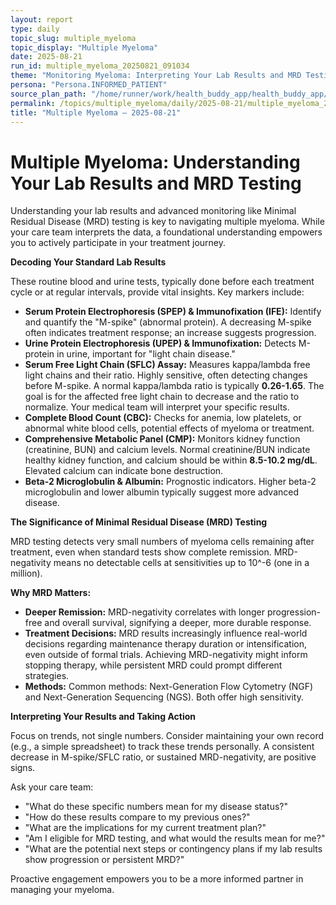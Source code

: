 ```yaml
---
layout: report
type: daily
topic_slug: multiple_myeloma
topic_display: "Multiple Myeloma"
date: 2025-08-21
run_id: multiple_myeloma_20250821_091034
theme: "Monitoring Myeloma: Interpreting Your Lab Results and MRD Testing"
persona: "Persona.INFORMED_PATIENT"
source_plan_path: "/home/runner/work/health_buddy_app/health_buddy_app/.results/multiple_myeloma/weekly_plan/2025-08-18/plan.json"
permalink: /topics/multiple_myeloma/daily/2025-08-21/multiple_myeloma_20250821_091034/
title: "Multiple Myeloma — 2025-08-21"
---
```


# Multiple Myeloma: Understanding Your Lab Results and MRD Testing

Understanding your lab results and advanced monitoring like Minimal Residual Disease (MRD) testing is key to navigating multiple myeloma. While your care team interprets the data, a foundational understanding empowers you to actively participate in your treatment journey.

**Decoding Your Standard Lab Results**

These routine blood and urine tests, typically done before each treatment cycle or at regular intervals, provide vital insights. Key markers include:

*   **Serum Protein Electrophoresis (SPEP) & Immunofixation (IFE):** Identify and quantify the "M-spike" (abnormal protein). A decreasing M-spike often indicates treatment response; an increase suggests progression.
*   **Urine Protein Electrophoresis (UPEP) & Immunofixation:** Detects M-protein in urine, important for "light chain disease."
*   **Serum Free Light Chain (SFLC) Assay:** Measures kappa/lambda free light chains and their ratio. Highly sensitive, often detecting changes before M-spike. A normal kappa/lambda ratio is typically **0.26-1.65**. The goal is for the affected free light chain to decrease and the ratio to normalize. Your medical team will interpret your specific results.
*   **Complete Blood Count (CBC):** Checks for anemia, low platelets, or abnormal white blood cells, potential effects of myeloma or treatment.
*   **Comprehensive Metabolic Panel (CMP):** Monitors kidney function (creatinine, BUN) and calcium levels. Normal creatinine/BUN indicate healthy kidney function, and calcium should be within **8.5-10.2 mg/dL**. Elevated calcium can indicate bone destruction.
*   **Beta-2 Microglobulin & Albumin:** Prognostic indicators. Higher beta-2 microglobulin and lower albumin typically suggest more advanced disease.

**The Significance of Minimal Residual Disease (MRD) Testing**

MRD testing detects very small numbers of myeloma cells remaining after treatment, even when standard tests show complete remission. MRD-negativity means no detectable cells at sensitivities up to 10^-6 (one in a million).

**Why MRD Matters:**

*   **Deeper Remission:** MRD-negativity correlates with longer progression-free and overall survival, signifying a deeper, more durable response.
*   **Treatment Decisions:** MRD results increasingly influence real-world decisions regarding maintenance therapy duration or intensification, even outside of formal trials. Achieving MRD-negativity might inform stopping therapy, while persistent MRD could prompt different strategies.
*   **Methods:** Common methods: Next-Generation Flow Cytometry (NGF) and Next-Generation Sequencing (NGS). Both offer high sensitivity.

**Interpreting Your Results and Taking Action**

Focus on trends, not single numbers. Consider maintaining your own record (e.g., a simple spreadsheet) to track these trends personally. A consistent decrease in M-spike/SFLC ratio, or sustained MRD-negativity, are positive signs.

Ask your care team:
*   "What do these specific numbers mean for my disease status?"
*   "How do these results compare to my previous ones?"
*   "What are the implications for my current treatment plan?"
*   "Am I eligible for MRD testing, and what would the results mean for me?"
*   "What are the potential next steps or contingency plans if my lab results show progression or persistent MRD?"

Proactive engagement empowers you to be a more informed partner in managing your myeloma.
